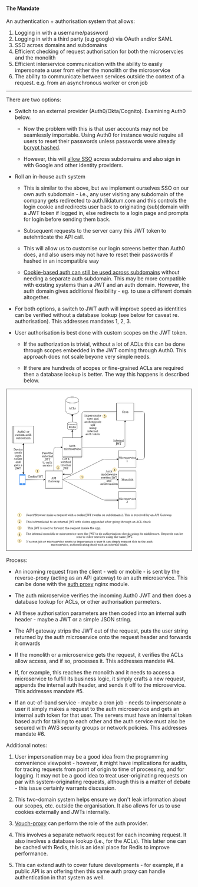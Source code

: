 #### The Mandate
An authentication + authorisation system that allows:

1. Logging in with a username/password
2. Logging in with a third party (e.g google) via OAuth and/or SAML
3. SSO across domains and subdomains
4. Efficient checking of request authorisation for both the microservcies and the monolith
5. Efficient interservice communication with the ability to easily impersonate a user from either the monolith or the microservice
6. The ability to communicate between services outside the context of a request. e.g. from an asynchronous worker or cron job

---

There are two options:
- Switch to an external provider (Auth0/Okta/Cognito). Examining Auth0 below.
  *  Now the problem with this is that user accounts may not be seamlessly importable. Using Auth0 for instance would require all users to reset their passwords unless passwords were already [bcrypt hashed](https://auth0.com/docs/users/guides/bulk-user-imports).

  *  However, this will [allow SSO](https://auth0.com/docs/sso/current) across subdomains and also sign in with Google and other identity providers.

- Roll an in-house auth system
  * This is similar to the above, but we implement ourselves SSO on our own auth subdomain - i.e., any user visiting any subdomain of the company gets redirected to auth.lildatum.com and this controls the login cookie and redirects user back to originating (sub)domain with a JWT token if logged in, else redirects to a login page and prompts for login before sending them back.

  * Subsequent requests to the server carry this JWT token to autehnticate the API call.

  * This will allow us to customise our login screens better than Auth0 does, and also users may not have to reset their passwords if hashed in an incompatible way

  * [Cookie-based auth can still be used across subdomains](https://stackoverflow.com/questions/18492576/share-cookie-between-subdomain-and-domain) without needing a separate auth subdomain. This may be more compatible with existing systems than a JWT and an auth domain. However, the auth domain gives additional flexibility - eg. to use a different domain altogether.

- For both options, a switch to JWT auth will improve speed as identities can be verified without a database lookup (see below for caveat re. authorisation). This addresses mandates 1, 2, 3.


- User authorisation is best done with custom scopes on the JWT token.
  * If the authorization is trivial, without a lot of ACLs this can be done through scopes embedded in the JWT coming through Auth0. This approach does not scale beyone very simple needs.

  * If there are hundreds of scopes or fine-grained ACLs are required then a database lookup is better. The way this happens is described below.

![Architecture](propeller.png)

Process:
- An incoming request from the client - web or mobile - is sent by the reverse-proxy (acting as an API gateway) to an auth microservice. This can be done with the [auth proxy](https://docs.nginx.com/nginx/admin-guide/security-controls/configuring-subrequest-authentication/) nginx module.

- The auth microservice verifies the incoming Auth0 JWT and then does a database lookup for ACLs, or other authorisation parmeters.

- All these authorisation parameters are then coded into an internal auth header - maybe a JWT or a simple JSON string.

- The API gateway strips the JWT out of the request, puts the user string returned by the auth microservice onto the request header and forwards it onwards

- If the monolith or a microservice gets the request, it verifies the ACLs allow access, and if so, processes it. This addresses mandate #4.

- If, for example, this reaches the monolith and it needs to access a microservice to fulfill its business logic, it simply crafts a new request, appends the internal auth header, and sends it off to the microservice. This addresses mandate #5.

- If an out-of-band service - maybe a cron job - needs to impersonate a user it simply makes a request to the auth microservice and gets an internal auth token for that user. The servers must have an internal token based auth for talking to each other and the auth service must also be secured with AWS security groups or network policies. This addresses mandate #6.

Additional notes:
1. User impersonation may be a good idea from the programming convenience viewpoint - however, it might have implications for audits, for tracing requests from point of origin to time of processing, and for logging. It may not be a good idea to treat user-originating requests on par with system-originating requests, although this is a matter of debate - this issue certainly warrants discussion.

2. This two-domain system helps ensure we don't leak information about our scopes, etc. outside the organisation. It also allows for us to use cookies externally and JWTs internally.

3. [Vouch-proxy](https://github.com/vouch/vouch-proxy) can perform the role of the auth provider.

4. This involves a separate network request for each incoming request. It also involves a database lookup (i.e., for the ACLs). This latter one can be cached with Redis, this is an ideal place for Redis to improve performance.

5. This can extend auth to cover future developments - for example, if a public API is an offering then this same auth proxy can handle authentication in that system as well.
